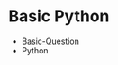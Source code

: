 # Basic Python
+ [Basic-Question](https://pintia.cn/problem-sets/994805260223102976/exam/problems/type/7)
+ Python 